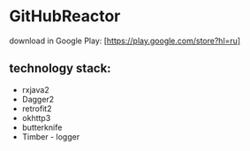 # GitHubReactor

download in Google Play:
[https://play.google.com/store?hl=ru]


## technology stack:

* rxjava2
* Dagger2
* retrofit2
* okhttp3
* butterknife
* Timber - logger
